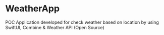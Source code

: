 # WeatherApp
POC Application developed for check weather based on location by using SwiftUI, Combine & Weather API (Open Source)
